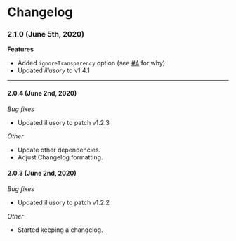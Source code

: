 # Changelog

### 2.1.0 (June 5th, 2020)

**Features**
- Added `ignoreTransparency` option (see [#4](https://github.com/justintaddei/v-shared-element/issues/4) for why)
- Updated *illusory* to v1.4.1

---

#### 2.0.4 (June 2nd, 2020)

*Bug fixes*
- Updated illusory to patch v1.2.3

*Other*
- Update other dependencies.
- Adjust Changelog formatting.

#### 2.0.3 (June 2nd, 2020)

*Bug fixes*
- Updated illusory to patch v1.2.2  

*Other*
- Started keeping a changelog. 
